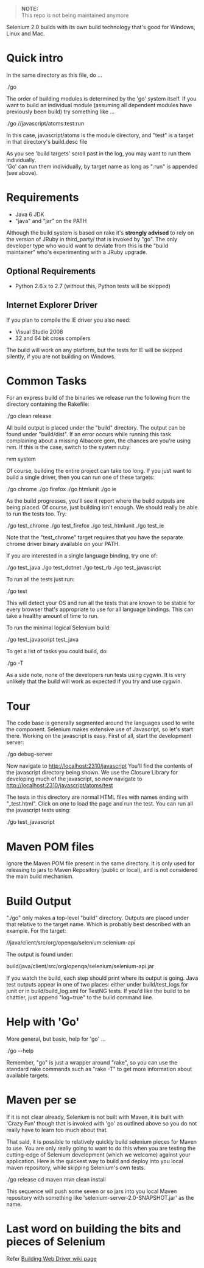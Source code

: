 > **NOTE:<br/>**
> This repo is not being maintained anymore

Selenium 2.0 builds with its own build technology that's good for Windows, Linux and Mac.

# Quick intro

In the same directory as this file, do ...

   ./go

The order of building modules is determined by the 'go' system itself.  If you want to
build an individual module (assuming all dependent modules have previously been build)
try something like ...

   ./go //javascript/atoms:test:run

In this case, javascript/atoms is the module directory, and "test" is a target
in that directory's build.desc file

As you see 'build targets' scroll past in the log, you may want to run them individually.  
'Go' can run them individually, by target name as long as ":run" is appended (see above).

# Requirements

* Java 6 JDK
* "java" and "jar" on the PATH

Although the build system is based on rake it's **strongly advised** to rely on the version of JRuby in third_party/ that is invoked by "go".  The only developer type who would want to deviate from this is the "build maintainer" who's experimenting with a JRuby upgrade. 

## Optional Requirements

* Python 2.6.x to 2.7  (without this, Python tests will be skipped)

## Internet Explorer Driver

If you plan to compile the IE driver you also need:

* Visual Studio 2008
* 32 and 64 bit cross compilers

The build will work on any platform, but the tests for IE will be skipped silently, if you are not building on Windows.

# Common Tasks

For an express build of the binaries we release run the following from the directory containing the Rakefile:

  ./go clean release

All build output is placed under the "build" directory. The output can be found under "build/dist". If an error occurs while running this task complaining about a missing Albacore gem, the chances are you're using rvm. If this is the case, switch to the system ruby:

  rvm system

Of course, building the entire project can take too long. If you just want to build a single driver, then you can run one of these targets:

  ./go chrome
  ./go firefox
  ./go htmlunit
  ./go ie

As the build progresses, you'll see it report where the build outputs are being placed. Of course, just building isn't enough. We should really be able to run the tests too. Try:

  ./go test_chrome
  ./go test_firefox
  ./go test_htmlunit
  ./go test_ie

Note that the "test_chrome" target requires that you have the separate chrome driver binary available on your PATH. 

If you are interested in a single language binding, try one of:

  ./go test_java 
  ./go test_dotnet
  ./go test_rb 
  ./go test_javascript 

To run all the tests just run:

  ./go test

This will detect your OS and run all the tests that are known to be stable for every browser that's appropriate to use for all language bindings. This can take a healthy amount of time to run.

To run the minimal logical Selenium build:

  ./go test_javascript test_java

To get a list of tasks you could build, do:

  ./go -T

As a side note, none of the developers run tests using cygwin. It is very unlikely that the build will work as expected if you try and use cygwin.

# Tour

The code base is generally segmented around the languages used to write the component. Selenium makes extensive use of Javascript, so let's start there. Working on the javascript is easy. First of all, start the development server:

  ./go debug-server
  
Now navigate to [http://localhost:2310/javascript](http://localhost:2310/javascript) You'll find the contents of the javascript directory being shown. We use the Closure Library for developing much of the javascript, so now navigate to [http://localhost:2310/javascript/atoms/test](http://localhost:2310/javascript/atoms/test)

The tests in this directory are normal HTML files with names ending with "_test.html". Click on one to load the page and run the test. You can run all the javascript tests using:

  ./go test_javascript

# Maven POM files

Ignore the Maven POM file present in the same directory. It is only used for releasing to jars to Maven Repository (public or local), and is not considered the main build mechanism.

# Build Output

"./go" only makes a top-level "build" directory. Outputs are placed under that relative to the target name. Which is probably best described with an example. For the target:

  //java/client/src/org/openqa/selenium:selenium-api

The output is found under:

  build/java/client/src/org/openqa/selenium/selenium-api.jar

If you watch the build, each step should print where its output is going. Java test outputs appear in one of two places: either under build/test_logs for junit or in build/build_log.xml for TestNG tests. If you'd like the build to be chattier, just append "log=true" to the build command line.

# Help with 'Go'

More general, but basic, help for 'go' ...

   ./go --help

Remember, "go" is just a wrapper around "rake", so you can use the standard rake commands such as "rake -T" to get more information about available targets.

# Maven per se

If it is not clear already, Selenium is not built with Maven, it is built with 'Crazy Fun' though that is invoked with 'go' as outlined above so you do not really have to learn too much about that.

That said, it is possible to relatively quickly build selenium pieces for Maven to use.  You are only really going to want to do this when you are testing the cutting-edge of Selenium development (which we welcome) against your application.  Here is the quickest way to build and deploy into you local maven repository, while skipping Selenium's own tests.

   ./go release
   cd maven
   mvn clean install

This sequence will push some seven or so jars into you local Maven repository with something like 'selenium-server-2.0-SNAPSHOT.jar' as the name.

# Last word on building the bits and pieces of Selenium

Refer [Building Web Driver wiki page](http://code.google.com/p/selenium/wiki/BuildingWebDriver)

